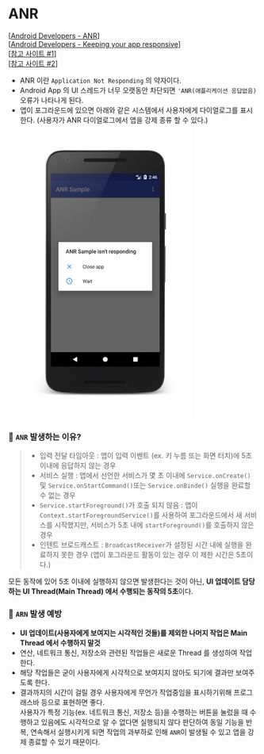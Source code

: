 # ANR
[[Android Developers - ANR]]  
[[Android Developers - Keeping your app responsive]]  
[[참고 사이트 #1]]  
[[참고 사이트 #2]]
- ANR 이란 `Application Not Responding` 의 약자이다.
- Android App 의 UI 스레드가 너무 오랫동안 차단되면 `'ANR(애플리케이션 응답없음)` 오류가 나타나게 된다.
- 앱이 포그라운드에 있으면 아래와 같은 시스템에서 사용자에게 다이얼로그를 표시한다. (사용자가 ANR 다이얼로그에서 앱을 강제 종류 할 수 있다.)  
![anr.png](anr.png)

### 📌 `ANR` 발생하는 이유?
>- 입력 전달 타임아웃 : 앱이 입력 이벤트 (ex. 키 누름 또는 화면 터치)에 5초 이내에 응답하지 않는 경우
>- 서비스 실행 : 앱에서 선언한 서비스가 몇 초 이내에 `Service.onCreate()` 및 `Service.onStartCommand()`또는 `Service.onBinde()` 실행을 완료할 수 없는 경우
>- `Service.startForeground()`가 호출 되지 않음 : 앱이 `Context.startForegroundService()`를 사용하여 포그라운드에서 새 서비스를 시작했지만, 서비스가 5초 내에 `startForeground()`를 호출하지 않은 경우
>- 인텐트 브로드캐스트 : `BroadcastReceiver`가 설정된 시간 내에 실행을 완료하지 못한 경우 (앱이 포그라운드 활동이 있는 경우 이 제한 시간은 5초이다.)

모든 동작에 있어 5초 이내에 실행하지 않으면 발생한다는 것이 아닌, **UI 업데이트 담당하는 UI Thread(Main Thread) 에서 수행되는 동작의 5초**이다.

### 📌 `ARN` 발생 예방
- **UI 업데이트(사용자에게 보여지는 시각적인 것들)를 제외한 나머지 작업은 Main Thread 에서 수행하지 말것**
- 연산, 네트워크 통신, 저장소와 관련된 작업들은 새로운 Thread 를 생성하여 작업한다. 
- 해당 작업들은 굳이 사용자에게 시각적으로 보여지지 않아도 되기에 결과만 보여주도록 한다.
- 결과까지의 시간이 걸릴 경우 사용자에게 무언가 작업중임을 표시하기위해 프로그래스바 등으로 표현하면 좋다.  
사용자가 특정 기능(ex. 네트워크 통신, 저장소 등)을 수행하는 버튼을 눌렀을 때 수행하고 있음에도 시각적으로 알 수 없다면 실행되지 않다 판단하여 동일 기능을 반복, 연속해서 실행시키게 되면 작업의 과부하로 인해 `ANR`이 발생될 수 있고 앱을 강제 종료할 수 있기 때문이다.


[Android Developers - ANR]:   https://developer.android.com/topic/performance/vitals/anr?hl=ko
[Android Developers - Keeping your app responsive]:   https://developer.android.com/training/articles/perf-anr
[참고 사이트 #1]:https://solution94.tistory.com/112
[참고 사이트 #2]:https://itmining.tistory.com/3